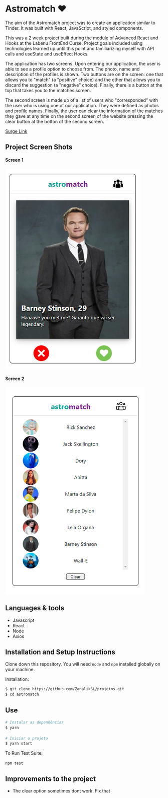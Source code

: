 # Astromatch :heart:

The aim of the Astromatch project was to create an application similar to Tinder. It was built with React, JavaScript, and styled components.

This was a 2 week project built during the module of Advanced React and Hooks at the Labenu FrontEnd Curse. Project goals included using technologies learned up until this point and familiarizing myself with API calls and useState and useEffect Hooks.  

The application has two screens. Upon entering our application, the user is able to see a profile option to choose from. The photo, name and description of the profiles is shown. Two buttons are on the screen: one that allows you to "match" (a "positive" choice) and the other that allows you to discard the suggestion (a "negative" choice). Finally, there is a button at the top that takes you to the matches screen.  

The second screen is made up of a list of users who "corresponded" with the user who is using one of our application. They were defined as photos and profile names. Finally, the user can clear the information of the matches they gave at any time on the second screen of the website pressing the clear button at the botton of the second screen.

[Surge Link](https://useful-soda.surge.sh/)

## Project Screen Shots

#### Screen 1
![alt text](src/Assets/screen1.PNG)
#### Screen 2
![alt text](src/Assets/screen2.PNG)

## Languages & tools

- Javascript
- React
- Node
- Axios

## Installation and Setup Instructions


Clone down this repository. You will need `node` and `npm` installed globally on your machine.  

Installation:

```bash
$ git clone https://github.com/ZanalikSL/projetos.git
$ cd astromatch
```
## Use

```bash
# Instalar as dependências
$ yarn

# Iniciar o projeto
$ yarn start
```

To Run Test Suite:  

`npm test`  

## Improvements to the project

- The clear option sometimes dont work. Fix that


